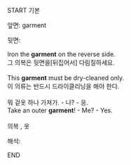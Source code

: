 START
기본

앞면:
garment


뒷면:
<div>Iron the <strong>garment</strong> on the reverse side. </div><div><div>그 의복은 뒷면을[뒤집어서] 다림질하세요.</div></div><div><br></div><div><div>This <strong>garment</strong> must be dry-cleaned only. </div><div><div>이 의류는 반드시 드라이클리닝을 해야 한다.</div></div></div><div><br></div><div><div><div>뭐 겉옷 하나 가져가. - 나? - 응.</div></div><div><div>Take an outer <strong>garment</strong>! - Me? - Yes.</div></div></div><div><br></div><div>의복 , 옷</div>


해석:

END